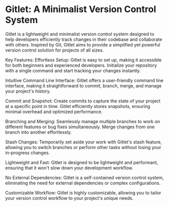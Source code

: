 # Gitlet: A Minimalist Version Control System
Gitlet is a lightweight and minimalist version control system designed to help developers efficiently track changes in their codebase and collaborate with others. Inspired by Git, Gitlet aims to provide a simplified yet powerful version control solution for projects of all sizes.

Key Features:
Effortless Setup: Gitlet is easy to set up, making it accessible for both beginners and experienced developers. Initialize your repository with a single command and start tracking your changes instantly.

Intuitive Command Line Interface: Gitlet offers a user-friendly command line interface, making it straightforward to commit, branch, merge, and manage your project's history.

Commit and Snapshot: Create commits to capture the state of your project at a specific point in time. Gitlet efficiently stores snapshots, ensuring minimal overhead and optimized performance.

Branching and Merging: Seamlessly manage multiple branches to work on different features or bug fixes simultaneously. Merge changes from one branch into another effortlessly.

Stash Changes: Temporarily set aside your work with Gitlet's stash feature, allowing you to switch branches or perform other tasks without losing your in-progress changes.

Lightweight and Fast: Gitlet is designed to be lightweight and performant, ensuring that it won't slow down your development workflow.

No External Dependencies: Gitlet is a self-contained version control system, eliminating the need for external dependencies or complex configurations.

Customizable Workflow: Gitlet is highly customizable, allowing you to tailor your version control workflow to your project's unique needs.




